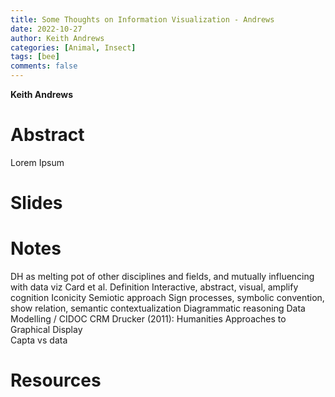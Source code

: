 ```yaml
---
title: Some Thoughts on Information Visualization - Andrews 
date: 2022-10-27
author: Keith Andrews
categories: [Animal, Insect]
tags: [bee]
comments: false
---
```


**Keith Andrews**

# Abstract 

Lorem Ipsum

# Slides

# Notes

DH as melting pot of other disciplines and fields, and mutually influencing with data viz
Card et al. Definition
Interactive, abstract, visual, amplify cognition
Iconicity
Semiotic approach
Sign processes, symbolic convention, show relation, semantic contextualization
Diagrammatic reasoning
Data Modelling / CIDOC CRM
Drucker (2011): Humanities Approaches to Graphical Display    
Capta vs data 


# Resources